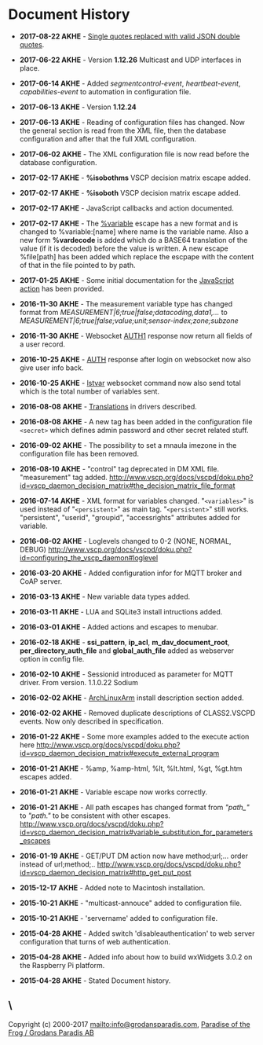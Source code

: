 # Document History

*  **2017-08-22 AKHE** - [Single quotes replaced with valid JSON double quotes](http://www.vscp.org/docs/vscpd/doku.php?id=javascript_callbacks).

*  **2017-06-22 AKHE** - Version **1.12.26** Multicast and UDP interfaces in place.

*  **2017-06-14 AKHE** - Added *segmentcontrol-event*, *heartbeat-event*, *capabilities-event* to automation in configuration file.

*  **2017-06-13 AKHE** - Version **1.12.24**

*  **2017-06-13 AKHE** - Reading of configuration files has changed. Now the general section is read from the XML file, then the database configuration and after that the full XML configuration.

*  **2017-06-02 AKHE** - The XML configuration file is now read before the database configuration.

*  **2017-02-17 AKHE** - **%isobothms** VSCP decision matrix escape added.

*  **2017-02-17 AKHE** - **%isoboth** VSCP decision matrix escape added.

*  **2017-02-17 AKHE** - JavaScript callbacks and action documented.

*  **2017-02-17 AKHE** - The [%variable](http://www.vscp.org/docs/vscpd/doku.php?id=vscp_daemon_decision_matrix#variable_substitution_for_parameters_escapes) escape has a new format and is changed to %variable:[name] where name is the variable name. Also a new form **%vardecode** is added which do a BASE64 translation of the value (if it is decoded) before the value is written. A new escape %file[path] has been added which replace the escpape with the content of that in the file pointed to by path.

*  **2017-01-25 AKHE** - Some initial documentation for the [JavaScript action](http://www.vscp.org/docs/vscpd/doku.php?id=vscp_daemon_decision_matrix#run_javascript) has been provided.

*  **2016-11-30 AKHE** - The measurement variable type has changed format from *MEASUREMENT|6;true|false;datacoding,data1,…* to *MEASUREMENT|6;true|false;value;unit;sensor-index;zone;subzone* 

*  **2016-11-30 AKHE** - Websocket [AUTH1](http://www.vscp.org/docs/vscpd/doku.php?id=vscp_daemon_websocket_protocol_description#auth) response now return all fields of a user record.

*  **2016-10-25 AKHE** - [AUTH](http://www.vscp.org/docs/vscpd/doku.php?id=vscp_daemon_websocket_protocol_description#auth) response after login on websocket now also give user info back.

*  **2016-10-25 AKHE** - [lstvar](http://www.vscp.org/docs/vscpd/doku.php?id=vscp_daemon_websocket_protocol_description#lstvar) websocket command now also send total which is the total number of variables sent.

*  **2016-08-08 AKHE** - [Translations](http://www.vscp.org/docs/vscpd/doku.php?id=configuring_the_vscp_daemon#level_i_drivers)  in drivers described.

*  **2016-08-08 AKHE** - A new tag has been added in the configuration file `<secret>` which defines admin password and other secret related stuff.

*  **2016-09-02 AKHE** - The possibility to set a mnaula imezone in the configuration file has been removed.                   

*  **2016-08-10 AKHE** - "control" tag deprecated in DM XML file. "measurement" tag added. http://www.vscp.org/docs/vscpd/doku.php?id=vscp_daemon_decision_matrix#the_decision_matrix_file_format

*  **2016-07-14 AKHE** - XML format for variables changed. "`<variables>`" is used instead of "`<persistent>`" as main tag. "`<persistent>`" still works. "persistent", "userid", "groupid", "accessrights" attributes added for variable.

*  **2016-06-02 AKHE** - Loglevels changed to 0-2 (NONE, NORMAL, DEBUG) http://www.vscp.org/docs/vscpd/doku.php?id=configuring_the_vscp_daemon#loglevel

*  **2016-03-20 AKHE** - Added configuration infor for MQTT broker and CoAP server.

*  **2016-03-13 AKHE** - New variable data types added. 

*  **2016-03-11 AKHE** - LUA and SQLite3 install intructions added. 

*  **2016-03-01 AKHE** - Added actions and escapes to menubar.

*  **2016-02-18 AKHE** - **ssi_pattern**, **ip_acl**, **m_dav_document_root**, **per_directory_auth_file** and **global_auth_file**  added as webserver option in config file.

*  **2016-02-10 AKHE** - Sessionid introduced as parameter for MQTT driver. From version. 1.1.0.22 Sodium

*  **2016-02-02 AKHE** - [ArchLinuxArm](http://www.vscp.org/docs/vscpd/doku.php?id=setting_up_the_system_on_an%20embeded%20ArchLinuxArm%20system) install description section added.

*  **2016-02-02 AKHE** - Removed duplicate descriptions of CLASS2.VSCPD events. Now only described in specification.

*  **2016-01-22 AKHE** - Some more examples added to the execute action here http://www.vscp.org/docs/vscpd/doku.php?id=vscp_daemon_decision_matrix#execute_external_program

*  **2016-01-21 AKHE** - %amp, %amp-html, %lt, %lt.html, %gt, %gt.htm escapes added.

*  **2016-01-21 AKHE** - Variable escape now works correctly. 

*  **2016-01-21 AKHE** - All path escapes has changed format from *"path_"* to *"path."* to be consistent with other escapes. http://www.vscp.org/docs/vscpd/doku.php?id=vscp_daemon_decision_matrix#variable_substitution_for_parameters_escapes

*  **2016-01-19 AKHE** - GET/PUT DM action now have method;url;... order instead of url;method;.. http://www.vscp.org/docs/vscpd/doku.php?id=vscp_daemon_decision_matrix#http_get_put_post

*  **2015-12-17 AKHE** - Added note to Macintosh installation.

*  **2015-10-21 AKHE** - "multicast-annouce" added to configuration file.

*  **2015-10-21 AKHE** - 'servername' added to configuration file.

*  **2015-04-28 AKHE** - Added switch 'disableauthentication' to web server configuration that turns of web authentication.

*  **2015-04-28 AKHE** - Added info about how to build wxWidgets 3.0.2 on the Raspberry Pi platform.

*  **2015-04-28 AKHE** - Stated Document history.


\\ 
----
Copyright (c) 2000-2017 [mailto:info@grodansparadis.com](mailto/info@grodansparadis.com), [Paradise of the Frog / Grodans Paradis AB](http://www.grodansparadis.com)
